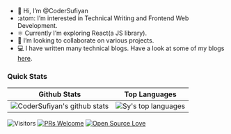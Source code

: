 - 👋 Hi, I’m @CoderSufiyan
- :atom: I’m interested in Technical Writing and Frontend Web Development.
- ⚛️ Currently I’m exploring React(a JS library).
- :handshake: I’m looking to collaborate on various projects.
- :computer: I have written many technical blogs. Have a look at some of my blogs [here](https://github.com/CoderSufiyan/BLOGS/blob/main/Blogs.md).

### Quick Stats
| Github Stats | Top Languages |
| --- | --- |
| ![CoderSufiyan's github stats](https://github-readme-stats.vercel.app/api?username=CoderSufiyan&show_icons=true&title_color=f6c32c&icon_color=f6c32c&text_color=9f9f9f&bg_color=151515&count_private=true) | ![Sy's top languages](https://github-readme-stats.vercel.app/api/top-langs/?username=CoderSufiyan&show_icons=true&title_color=f6c32c&icon_color=f6c32c&text_color=9f9f9f&bg_color=151515&count_private=true&layout=compact) |




![Visitors](https://visitor-badge.glitch.me/badge?page_id=CoderSufiyan.CoderSufiyan) [![PRs Welcome](https://img.shields.io/badge/PRs-welcome-brightgreen.svg?style=flat&logo=github)](https://github.com/CoderSufiyan) [![Open Source Love](https://badges.frapsoft.com/os/v2/open-source.svg?v=103)](https://github.com/CoderSufiyan)

